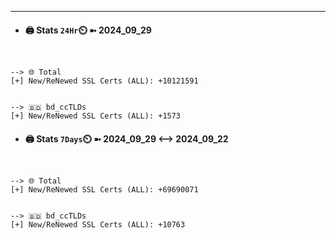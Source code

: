 

---
- #### 🖨️ **Stats** `24Hr`⏲️ ➼ 2024_09_29
```console


--> 🌐 Total
[+] New/ReNewed SSL Certs (ALL): +10121591


--> 🇧🇩 bd_ccTLDs
[+] New/ReNewed SSL Certs (ALL): +1573

```

- #### 🖨️ **Stats** `7Days`⏲️ ➼ 2024_09_29 <--> 2024_09_22
```console


--> 🌐 Total
[+] New/ReNewed SSL Certs (ALL): +69690071


--> 🇧🇩 bd_ccTLDs
[+] New/ReNewed SSL Certs (ALL): +10763

```

